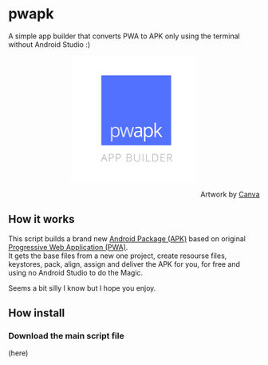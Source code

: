 # pwapk
A simple app builder that converts PWA to APK only using the terminal without Android Studio :)
<br />
<p align="center"><img src="https://raw.githubusercontent.com/saymoncoppi/pwapk/master/pwapk.png" height="50%" width="50%"></p>
<div align="right">Artwork by <a href="https://www.canva.com/">Canva</a></div>

## How it works
This script builds a brand new <a href="https://en.wikipedia.org/wiki/Android_application_package">Android Package (APK)</a> based on original <a href="https://en.wikipedia.org/wiki/Progressive_web_application">Progressive Web Application (PWA)</a>. \
It gets the base files from a new one project, create resourse files, keystores, pack, align, assign and deliver the APK for you, for free and using no Android Studio to do the Magic.

Seems a bit silly I know but I hope you enjoy. 

## How install
### Download the main script file
(here)
